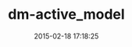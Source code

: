---
layout: post
title:  "dm-active_model"
repo:   "datamapper/dm-active_model"
date:   2015-02-18 17:18:25
gemurl: http://github.com/datamapper/dm-active_model
---